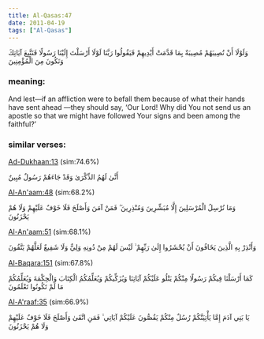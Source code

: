 ```yaml
---
title: Al-Qasas:47
date: 2011-04-19
tags: ["Al-Qasas"]
---
```

وَلَوْلَا أَنْ تُصِيبَهُمْ مُصِيبَةٌ بِمَا قَدَّمَتْ أَيْدِيهِمْ فَيَقُولُوا رَبَّنَا لَوْلَا أَرْسَلْتَ إِلَيْنَا رَسُولًا فَنَتَّبِعَ آيَاتِكَ وَنَكُونَ مِنَ الْمُؤْمِنِينَ
### meaning: 
And lest—if an affliction were to befall them because of what their hands have sent ahead —they should say, ‘Our Lord! Why did You not send us an apostle so that we might have followed Your signs and been among the faithful?’
### similar verses: 

[Ad-Dukhaan:13](/44/13) (sim:74.6%)

أَنَّىٰ لَهُمُ الذِّكْرَىٰ وَقَدْ جَاءَهُمْ رَسُولٌ مُبِينٌ

[Al-An'aam:48](/6/48) (sim:68.2%)

وَمَا نُرْسِلُ الْمُرْسَلِينَ إِلَّا مُبَشِّرِينَ وَمُنْذِرِينَ ۖ فَمَنْ آمَنَ وَأَصْلَحَ فَلَا خَوْفٌ عَلَيْهِمْ وَلَا هُمْ يَحْزَنُونَ

[Al-An'aam:51](/6/51) (sim:68.1%)

وَأَنْذِرْ بِهِ الَّذِينَ يَخَافُونَ أَنْ يُحْشَرُوا إِلَىٰ رَبِّهِمْ ۙ لَيْسَ لَهُمْ مِنْ دُونِهِ وَلِيٌّ وَلَا شَفِيعٌ لَعَلَّهُمْ يَتَّقُونَ

[Al-Baqara:151](/2/151) (sim:67.8%)

كَمَا أَرْسَلْنَا فِيكُمْ رَسُولًا مِنْكُمْ يَتْلُو عَلَيْكُمْ آيَاتِنَا وَيُزَكِّيكُمْ وَيُعَلِّمُكُمُ الْكِتَابَ وَالْحِكْمَةَ وَيُعَلِّمُكُمْ مَا لَمْ تَكُونُوا تَعْلَمُونَ

[Al-A'raaf:35](/7/35) (sim:66.9%)

يَا بَنِي آدَمَ إِمَّا يَأْتِيَنَّكُمْ رُسُلٌ مِنْكُمْ يَقُصُّونَ عَلَيْكُمْ آيَاتِي ۙ فَمَنِ اتَّقَىٰ وَأَصْلَحَ فَلَا خَوْفٌ عَلَيْهِمْ وَلَا هُمْ يَحْزَنُونَ
